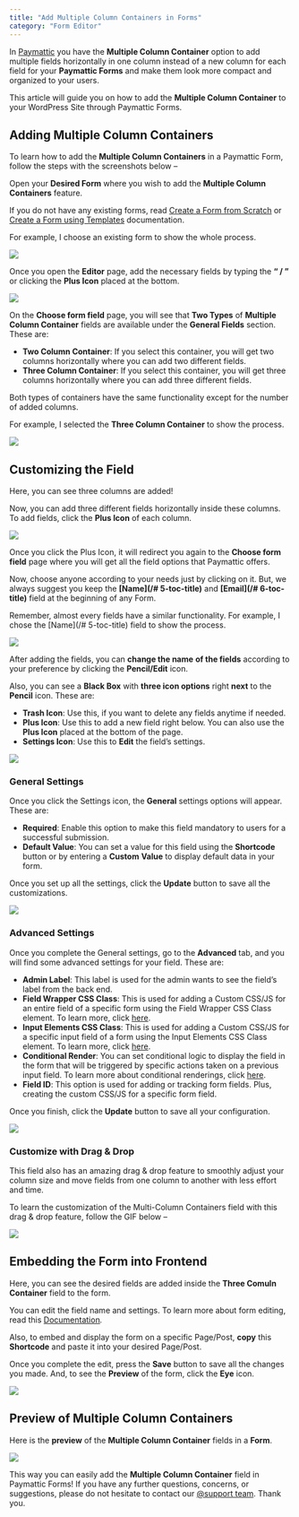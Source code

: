 ```yaml
---
title: "Add Multiple Column Containers in Forms"
category: "Form Editor"
---
```

In [Paymattic](https://paymattic.com/) you have the **Multiple Column Container** option to add multiple fields horizontally in one column instead of a new column for each field for your **Paymattic Forms** and make them look more compact and organized to your users.

This article will guide you on how to add the **Multiple Column Container** to your WordPress Site through Paymattic Forms.

## Adding Multiple Column Containers

To learn how to add the **Multiple Column Containers** in a Paymattic Form, follow the steps with the screenshots below –

Open your **Desired Form** where you wish to add the **Multiple Column Containers** feature.

If you do not have any existing forms, read [Create a Form from Scratch](/how-to-create-a-form-from-scratch-with-paymattic) or [Create a Form using Templates](/simple-form-templates) documentation.

For example, I choose an existing form to show the whole process.

![](/images/form-editor/add-multiple-column-containers-in-forms/open-desired-form-scaled.webp)

Once you open the **Editor** page, add the necessary fields by typing the **“ / ”** or clicking the **Plus Icon** placed at the bottom.

![](/images/form-editor/add-multiple-column-containers-in-forms/type-22-22-or-click-2222-to-add-desired-fileds.webp)

On the **Choose form field** page, you will see that **Two Types** of **Multiple Column Container** fields are available under the **General Fields** section. These are:
- **Two Column Container**: If you select this container, you will get two columns horizontally where you can add two different fields.
- **Three Column Container**: If you select this container, you will get three columns horizontally where you can add three different fields.

Both types of containers have the same functionality except for the number of added columns.

For example, I selected the **Three Column Container** to show the process.

![](/images/form-editor/add-multiple-column-containers-in-forms/Three-Column-Container.webp)

## Customizing the Field

Here, you can see three columns are added!

Now, you can add three different fields horizontally inside these columns.
To add fields, click the **Plus Icon** of each column.

![](/images/form-editor/add-multiple-column-containers-in-forms/Added-Three-column-container.webp)

Once you click the Plus Icon, it will redirect you again to the **Choose form field** page where you will get all the field options that Paymattic offers.

Now, choose anyone according to your needs just by clicking on it.
But, we always suggest you keep the **[Name](/# 5-toc-title)** and **[Email](/# 6-toc-title)** field at the beginning of any Form.

Remember, almost every fields have a similar functionality. For example, I chose the [Name](/# 5-toc-title) field to show the process.

![](/images/form-editor/add-multiple-column-containers-in-forms/Choose-fields.webp)

After adding the fields, you can **change the name** **of the fields** according to your preference by clicking the **Pencil/Edit** icon.

Also, you can see a **Black Box** with **three icon options** right **next** to the **Pencil** icon.
These are:
- **Trash Icon**: Use this, if you want to delete any fields anytime if needed.
- **Plus Icon**: Use this to add a new field right below. You can also use the **Plus Icon** placed at the bottom of the page.
- **Settings Icon**: Use this to **Edit** the field’s settings.

![](/images/form-editor/add-multiple-column-containers-in-forms/Settings-icon-for-name-field.webp)

### General Settings

Once you click the Settings icon, the **General** settings options will appear. These are:
- **Required**: Enable this option to make this field mandatory to users for a successful submission.
- **Default Value**: You can set a value for this field using the **Shortcode** button or by entering a **Custom** **Value** to display default data in your form.

Once you set up all the settings, click the **Update** button to save all the customizations.

![](/images/form-editor/add-multiple-column-containers-in-forms/General-settings-tab-inside-a-field.webp)

### Advanced Settings

Once you complete the General settings, go to the **Advanced** tab, and you will find some advanced settings for your field. These are:
- **Admin Label**: This label is used for the admin wants to see the field’s label from the back end.
- **Field Wrapper CSS Class**: This is used for adding a Custom CSS/JS for an entire field of a specific form using the Field Wrapper CSS Class element. To learn more, click [here](/how-to-create-custom-css-js-in-wordpress-with-paymattic).
- **Input Elements CSS Class**: This is used for adding a Custom CSS/JS for a specific input field of a form using the Input Elements CSS Class element. To learn more, click [here](/how-to-create-custom-css-js-in-wordpress-with-paymattic).
- **Conditional Render**: You can set conditional logic to display the field in the form that will be triggered by specific actions taken on a previous input field. To learn more about conditional renderings, click [here](/how-to-use-conditional-logic-in-form-fields-with-paymattic).
- **Field ID**: This option is used for adding or tracking form fields. Plus, creating the custom CSS/JS for a specific form field.

Once you finish, click the **Update** button to save all your configuration.

![](/images/form-editor/add-multiple-column-containers-in-forms/Advanced-settings-tab-inside-a-field.webp)

### Customize with Drag &amp; Drop

This field also has an amazing drag &amp; drop feature to smoothly adjust your column size and move fields from one column to another with less effort and time.

To learn the customization of the Multi-Column Containers field with this drag &amp; drop feature, follow the GIF below –

![](/images/form-editor/add-multiple-column-containers-in-forms/Drag-Drop-feature-of-Multi-column-container-Gif.gif)

## Embedding the Form into Frontend

Here, you can see the desired fields are added inside the **Three Comuln Container** field to the form.

You can edit the field name and settings. To learn more about form editing, read this [Documentation](/how-to-edit-forms-in-wordpress-with-paymattic)*.*

Also, to embed and display the form on a specific Page/Post, **copy** this **Shortcode** and paste it into your desired Page/Post.

Once you complete the edit, press the **Save** button to save all the changes you made.
And, to see the **Preview** of the form, click the **Eye** icon.

![](/images/form-editor/add-multiple-column-containers-in-forms/Save-preview-and-shotcode-button-scaled.webp)

## Preview of Multiple Column Containers

Here is the **preview** of the **Multiple Column Container** fields in a **Form**.

![](/images/form-editor/add-multiple-column-containers-in-forms/Preview-of-Multiple-Column-Container.webp)

This way you can easily add the **Multiple Column Container** field in Paymattic Forms!
If you have any further questions, concerns, or suggestions, please do not hesitate to contact our [@support team](https://wpmanageninja.com/support-tickets/). Thank you.